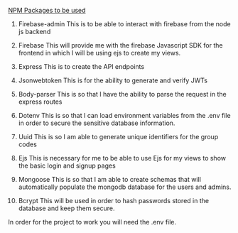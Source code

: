<ins>NPM Packages to be used</ins>

1.	Firebase-admin
        This is to be able to interact with firebase from the node js backend

2.	Firebase 
        This will provide me with the firebase Javascript SDK for the frontend in which I will be using ejs to create my views.
                 

3.	Express 
        This is to create the API endpoints

4.	Jsonwebtoken 
        This is for the ability to generate and verify JWTs

5.	Body-parser 
        This is so that I have the ability to parse the request in the express routes

6.	Dotenv 
        This is so that I can load environment variables from the .env file in order to secure the sensitive database information.

                 
7.	Uuid 
        This is so I am able to generate unique identifiers for the group codes

            
8.	Ejs 
        This is necessary for me to be able to use Ejs for my views to show the basic login and signup pages

9.	Mongoose
        This is so that I am able to create schemas that will automatically populate the mongodb database for the users and admins.

10. Bcrypt 
        This will be used in order to hash passwords stored in the database and keep them secure. 




In order for the project to work you will need the .env file. 